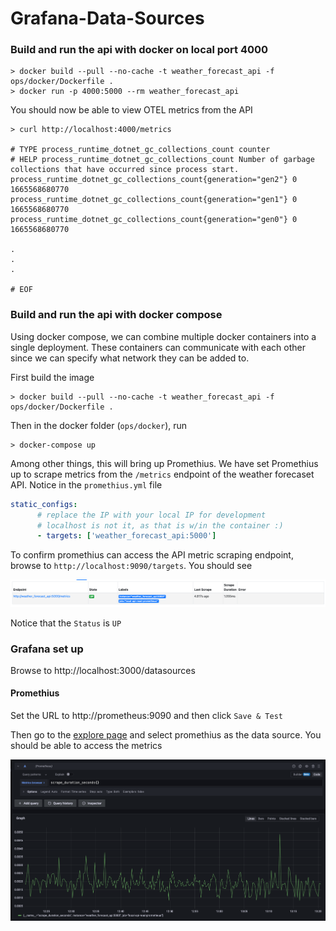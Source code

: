 # Grafana-Data-Sources

### Build and run the api with docker on local port 4000
```shell
> docker build --pull --no-cache -t weather_forecast_api -f ops/docker/Dockerfile .
> docker run -p 4000:5000 --rm weather_forecast_api
```

You should now be able to view OTEL metrics from the API

```shell
> curl http://localhost:4000/metrics

# TYPE process_runtime_dotnet_gc_collections_count counter
# HELP process_runtime_dotnet_gc_collections_count Number of garbage collections that have occurred since process start.
process_runtime_dotnet_gc_collections_count{generation="gen2"} 0 1665568680770
process_runtime_dotnet_gc_collections_count{generation="gen1"} 0 1665568680770
process_runtime_dotnet_gc_collections_count{generation="gen0"} 0 1665568680770

.
.
.

# EOF
```

### Build and run the api with docker compose
Using docker compose, we can combine multiple docker containers into a single deployment.
These containers can communicate with each other since we can specify what network they can be added to.

First build the image
```shell
> docker build --pull --no-cache -t weather_forecast_api -f ops/docker/Dockerfile .
```
Then in the docker folder (`ops/docker`), run
```shell
> docker-compose up
```

Among other things, this will bring up Promethius. We have set Promethius up to scrape metrics from the `/metrics` endpoint of the weather forecaset API.
Notice in the `promethius.yml` file

```yaml
static_configs:      
      # replace the IP with your local IP for development
      # localhost is not it, as that is w/in the container :)
      - targets: ['weather_forecast_api:5000']
```

To confirm promethius can access the API metric scraping endpoint, browse to `http://localhost:9090/targets`. You should see 

![docs/promethius_targets.png](docs/promethius_targets.png)

Notice that the `Status` is `UP`

### Grafana set up
Browse to http://localhost:3000/datasources
#### Promethius 
Set the URL to http://prometheus:9090 and then click `Save & Test`

Then go to the [explore page](http://localhost:3000/explore) and select promethius as the data source. You should be able to access the metrics 

![docs/promethius_metrics.png](docs/promethius_metrics.png)